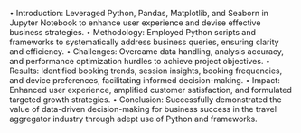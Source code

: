 •	Introduction: Leveraged Python, Pandas, Matplotlib, and Seaborn in Jupyter Notebook to enhance user experience and devise effective business strategies.
•	Methodology: Employed Python scripts and frameworks to systematically address business queries, ensuring clarity and efficiency.
•	Challenges: Overcame data handling, analysis accuracy, and performance optimization hurdles to achieve project objectives.
•	Results: Identified booking trends, session insights, booking frequencies, and device preferences, facilitating informed decision-making.
•	Impact: Enhanced user experience, amplified customer satisfaction, and formulated targeted growth strategies.
•	Conclusion: Successfully demonstrated the value of data-driven decision-making for business success in the travel aggregator industry through adept use of Python and frameworks.
